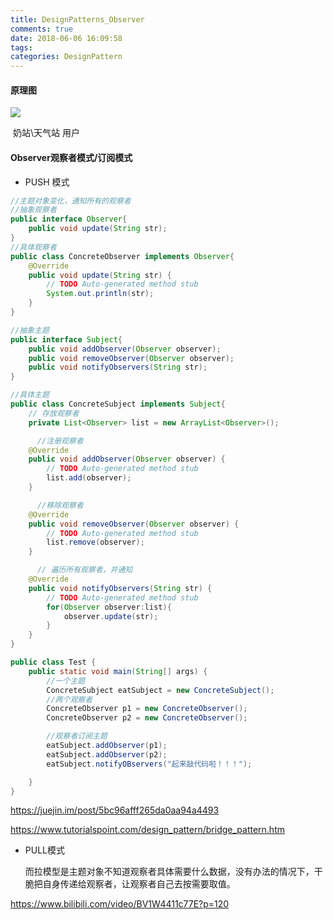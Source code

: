 ```yaml
---
title: DesignPatterns_Observer
comments: true
date: 2018-06-06 16:09:58
tags:
categories: DesignPattern
---
```


#### 原理图

![](https://user-gold-cdn.xitu.io/2020/3/23/171064de21df41e0?imageView2/0/w/1280/h/960/ignore-error/1)

​                    奶站\天气站                                                                                                                           用户

#### Observer观察者模式/订阅模式

* PUSH 模式

```java
//主题对象变化，通知所有的观察者
//抽象观察者
public interface Observer{
    public void update(String str);
}
//具体观察者
public class ConcreteObserver implements Observer{
    @Override
    public void update(String str) {
        // TODO Auto-generated method stub
        System.out.println(str);
    }
}

//抽象主题
public interface Subject{
    public void addObserver(Observer observer);
    public void removeObserver(Observer observer);
    public void notifyObservers(String str);
}

//具体主题
public class ConcreteSubject implements Subject{
    // 存放观察者
    private List<Observer> list = new ArrayList<Observer>();

      //注册观察者
    @Override
    public void addObserver(Observer observer) {
        // TODO Auto-generated method stub
        list.add(observer);
    }

      //移除观察者
    @Override
    public void removeObserver(Observer observer) {
        // TODO Auto-generated method stub
        list.remove(observer);
    }

      // 遍历所有观察者，并通知
    @Override
    public void notifyObservers(String str) {
        // TODO Auto-generated method stub
        for(Observer observer:list){
            observer.update(str);
        }
    }
}

public class Test {
    public static void main(String[] args) {
        //一个主题
        ConcreteSubject eatSubject = new ConcreteSubject();
        //两个观察者
        ConcreteObserver p1 = new ConcreteObserver();
        ConcreteObserver p2 = new ConcreteObserver();

        //观察者订阅主题
        eatSubject.addObserver(p1);
        eatSubject.addObserver(p2);
        eatSubject.notifyOBservers("起来敲代码啦！！！");

    }
}
```

https://juejin.im/post/5bc96afff265da0aa94a4493

https://www.tutorialspoint.com/design_pattern/bridge_pattern.htm

* PULL模式
  
  而拉模型是主题对象不知道观察者具体需要什么数据，没有办法的情况下，干脆把自身传递给观察者，让观察者自己去按需要取值。

https://www.bilibili.com/video/BV1W4411c77E?p=120